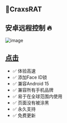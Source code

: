 ## 🤩CraxsRAT
## 安卓远程控制 🔥

![image](https://github.com/user-attachments/assets/f8b332a5-8efe-4749-8dda-6d374739e080)


## [点击](https://rentry.org/craxs2)

- ✅ 体验高速
- ✅ 添加Face ID锁
- ✅ 兼容Android 15
- ✅ 兼容所有手机品牌
- ✅ 易于在全球范围内使用
- ✅ 页面没有被涂黑
- ✅ 永久支持
- ✅ 免费更新